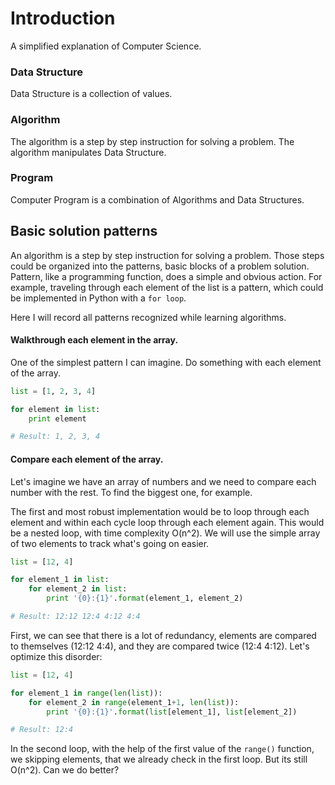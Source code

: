 # Introduction
A simplified explanation of Computer Science.

### Data Structure
Data Structure is a collection of values.

### Algorithm 
The algorithm is a step by step instruction for solving a problem. The algorithm manipulates Data Structure.

### Program
Computer Program is a combination of Algorithms and Data Structures.

## Basic solution patterns
An algorithm is a step by step instruction for solving a problem. Those steps could be organized into the patterns, basic blocks of a problem solution. Pattern, like a programming function, does a simple and obvious action. For example, traveling through each element of the list is a pattern, which could be implemented in Python with a `for loop`.

Here I will record all patterns recognized while learning algorithms.

#### Walkthrough each element in the array.
One of the simplest pattern I can imagine. Do something with each element of the array.

```Python
list = [1, 2, 3, 4]

for element in list:
    print element

# Result: 1, 2, 3, 4
```

#### Compare each element of the array.
Let's imagine we have an array of numbers and we need to compare each number with the rest. To find the biggest one, for example.

The first and most robust implementation would be to loop through each element and within each cycle loop through each element again. This would be a nested loop, with time complexity O(n^2). We will use the simple array of two elements to track what's going on easier.

```Python
list = [12, 4]

for element_1 in list:
    for element_2 in list:
        print '{0}:{1}'.format(element_1, element_2)

# Result: 12:12 12:4 4:12 4:4
```

First, we can see that there is a lot of redundancy, elements are compared to themselves (12:12 4:4), and they are compared twice (12:4 4:12). Let's optimize this disorder:

```Python
list = [12, 4]

for element_1 in range(len(list)):
    for element_2 in range(element_1+1, len(list)):
        print '{0}:{1}'.format(list[element_1], list[element_2])

# Result: 12:4
```

In the second loop, with the help of the first value of the `range()` function, we skipping elements, that we already check in the first loop. But its still O(n^2). Can we do better?
